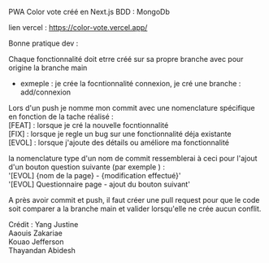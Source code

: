 PWA Color vote créé en Next.js 
BDD : MongoDb

lien vercel : https://color-vote.vercel.app/

Bonne pratique dev : 

Chaque fonctionnalité doit etrre créé sur sa propre branche avec pour origine la branche main <br>
- exmeple : je crée la focntionnalité connexion, je cré une branche : add/connexion

Lors d'un push je nomme mon commit avec une nomenclature spécifique en fonction de la tache réalisé :
<br>
[FEAT] : lorsque je cré la nouvelle focntionnalité
<br>
[FIX] : lorsque je regle un bug sur une fonctionnalité déja existante
<br>
[EVOL] : lorsque j'ajoute des détails ou améliore ma fonctionnalité 

la nomenclature type d'un nom de commit ressemblerai à ceci pour l'ajout d'un bouton question suivante (par exemple ) : 
<br>
'[EVOL] {nom de la page} - {modification effectué}'
<br>
'[EVOL] Questionnaire page - ajout du bouton suivant'
<br>

A près avoir commit et push, il faut créer une pull request pour que le code soit comparer a la branche main et valider lorsqu'elle ne crée aucun conflit.


Crédit : 
Yang Justine <br>
Aaouis Zakariae <br>
Kouao Jefferson <br>
Thayandan Abidesh <br>
